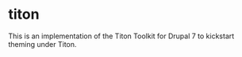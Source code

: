 titon
=====

This is an implementation of the Titon Toolkit for Drupal 7 to kickstart theming under Titon.
